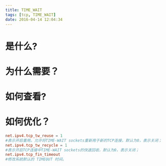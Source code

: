 ```yaml
---
title: TIME_WAIT
tags: [tcp, TIME_WAIT]
date: 2016-04-14 12:04:34
---
```


# 是什么?

# 为什么需要？

# 如何查看?

# 如何优化？

```conf
net.ipv4.tcp_tw_reuse = 1
#表示开启重用。允许将TIME-WAIT sockets重新用于新的TCP连接，默认为0，表示关闭；
net.ipv4.tcp_tw_recycle = 1
#表示开启TCP连接中TIME-WAIT sockets的快速回收，默认为0，表示关闭；
net.ipv4.tcp_fin_timeout
#修改系統默认的 TIMEOUT 时间。
```
